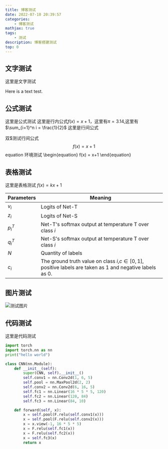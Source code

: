 ```yaml
---
title: 博客测试
date: 2022-07-10 20:39:57
categories: 
    - 博客测试
mathjax: true
tags: 
    - 测试
description: 博客搭建测试
top: 0
---
```


## 文字测试
这里是文字测试

Here is a text test.

## 公式测试
这里是公式测试
这里是行内公式$f(x) = x+1$，这里有$\pi = 3.14$,这里有$\sum_{i=1}^n i = \frac{1}{2}$
这里是行间公式

双$\$$测试行间公式
$$
f(x) = x+1
$$
equation 环境测试
\begin{equation}
f(x) = x+1
\end{equation}

## 表格测试
这里是表格测试 $f(x) = kx+1$


| Parameters | Meaning                                                                                                    |
|------------|------------------------------------------------------------------------------------------------------------|
| $v_i$      | Logits of Net-T                                                                                            |
| $z_i$      | Logits of Net-S                                                                                            |
| $p_i^T$    | Net-T's softmax output at temperature T over class $i$                                                     |
| $q_i^T$    | Net-S's softmax output at temperature T over class $i$                                                     |
| $N$        | Quantity of labels                                                                                         |
| $c_i$      | The ground truth value on class $i$,$c\in [0,1]$, positive labels are taken as 1 and negative labels as 0. |

## 图片测试
![测试图片](violet.jpg)

## 代码测试
这里是代码测试

``` python
import torch 
import torch.nn as nn
print("hello world")

class CNN(nn.Module):
    def __init__(self):
        super(CNN, self).__init__()
        self.conv1 = nn.Conv2d(1, 6, 5)
        self.pool = nn.MaxPool2d(2, 2)
        self.conv2 = nn.Conv2d(6, 16, 5)
        self.fc1 = nn.Linear(16 * 5 * 5, 120)
        self.fc2 = nn.Linear(120, 84)
        self.fc3 = nn.Linear(84, 10)

    def forward(self, x):
        x = self.pool(F.relu(self.conv1(x)))
        x = self.pool(F.relu(self.conv2(x)))
        x = x.view(-1, 16 * 5 * 5)
        x = F.relu(self.fc1(x))
        x = F.relu(self.fc2(x))
        x = self.fc3(x)
        return x

```

